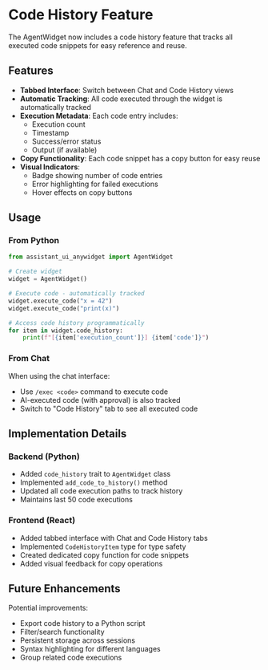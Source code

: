 # Code History Feature

The AgentWidget now includes a code history feature that tracks all executed code snippets for easy reference and reuse.

## Features

- **Tabbed Interface**: Switch between Chat and Code History views
- **Automatic Tracking**: All code executed through the widget is automatically tracked
- **Execution Metadata**: Each code entry includes:
  - Execution count
  - Timestamp
  - Success/error status
  - Output (if available)
- **Copy Functionality**: Each code snippet has a copy button for easy reuse
- **Visual Indicators**:
  - Badge showing number of code entries
  - Error highlighting for failed executions
  - Hover effects on copy buttons

## Usage

### From Python

```python
from assistant_ui_anywidget import AgentWidget

# Create widget
widget = AgentWidget()

# Execute code - automatically tracked
widget.execute_code("x = 42")
widget.execute_code("print(x)")

# Access code history programmatically
for item in widget.code_history:
    print(f"[{item['execution_count']}] {item['code']}")
```

### From Chat

When using the chat interface:

- Use `/exec <code>` command to execute code
- AI-executed code (with approval) is also tracked
- Switch to "Code History" tab to see all executed code

## Implementation Details

### Backend (Python)

- Added `code_history` trait to `AgentWidget` class
- Implemented `add_code_to_history()` method
- Updated all code execution paths to track history
- Maintains last 50 code executions

### Frontend (React)

- Added tabbed interface with Chat and Code History tabs
- Implemented `CodeHistoryItem` type for type safety
- Created dedicated copy function for code snippets
- Added visual feedback for copy operations

## Future Enhancements

Potential improvements:

- Export code history to a Python script
- Filter/search functionality
- Persistent storage across sessions
- Syntax highlighting for different languages
- Group related code executions
